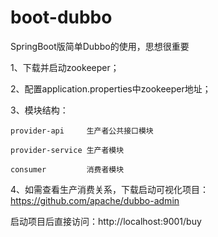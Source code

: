 # boot-dubbo
SpringBoot版简单Dubbo的使用，思想很重要

1、下载并启动zookeeper；

2、配置application.properties中zookeeper地址；

3、模块结构：

    provider-api     生产者公共接口模块
    
    provider-service 生产者模块
    
    consumer         消费者模块
    
4、如需查看生产消费关系，下载启动可视化项目：https://github.com/apache/dubbo-admin

启动项目后直接访问：http://localhost:9001/buy 

